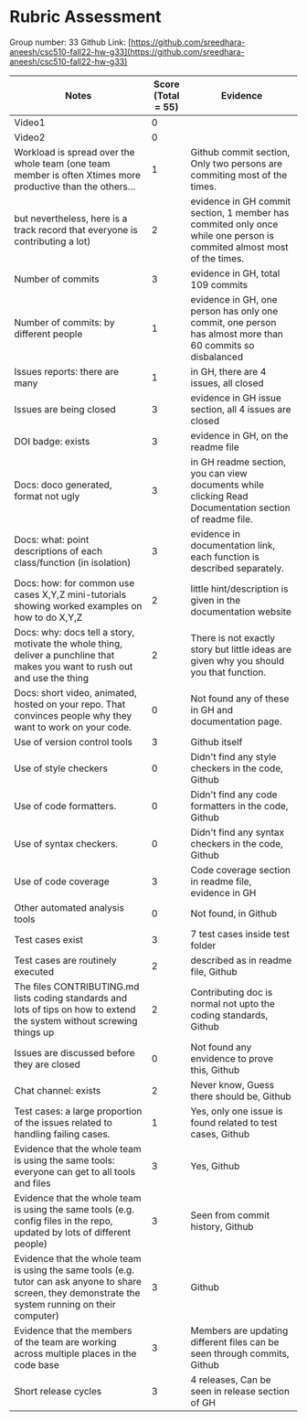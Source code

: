 # Rubric Assessment
Group number: 33
Github Link: [https://github.com/sreedhara-aneesh/csc510-fall22-hw-g33](https://github.com/sreedhara-aneesh/csc510-fall22-hw-g33)

| Notes                                                                                                                                                   | **Score (Total = 55)** | Evidence                                                                                                       |
| ------------------------------------------------------------------------------------------------------------------------------------------------------- | ------- | -------------------------------------------------------------------------------------------------------------- |
|Video1|0||
|Video2|0||
| Workload is spread over the whole team (one team member is often Xtimes more productive than the others…                                                | 1       | Github commit section, Only two persons are commiting most of the times.                                                                                                            |
| but nevertheless, here is a track record that everyone is contributing a lot)                                                                           | 2       | evidence in GH commit section, 1 member has commited only once while one person is commited almost most of the times.                                                                                                  |
| Number of commits                                                                                                                                       | 3       | evidence in GH, total 109 commits                                                                                                          |
| Number of commits: by different people                                                                                                                  | 1       | evidence in GH, one person has only one commit, one person has almost more than 60 commits so disbalanced                                                                                                          |
| Issues reports: there are many                                                                                                                          | 1       | in GH, there are 4 issues, all closed                                                                                                          |
| Issues are being closed                                                                                                                                 | 3       | evidence in GH issue section, all 4 issues are closed                                                                                                 |
| DOI badge: exists                                                                                                                                       | 3       | evidence in GH, on the readme file                                                                                                                |
| Docs: doco generated, format not ugly                                                                                                                   | 3       | in GH readme section, you can view documents while clicking Read Documentation section of readme file.                                                                                                           |
| Docs: what: point descriptions of each class/function (in isolation)                                                                                    | 3       | evidence in documentation link, each function is described separately.                                                                                                              |
| Docs: how: for common use cases X,Y,Z mini-tutorials showing worked examples on how to do X,Y,Z                                                         | 2       |   little hint/description is given in the documentation website                                                                                                              |
| Docs: why: docs tell a story, motivate the whole thing, deliver a punchline that makes you want to rush out and use the thing                           | 2       |  There is not exactly story but little ideas are given why you should you that function.                                                                                                              |
| Docs: short video, animated, hosted on your repo. That convinces people why they want to work on your code.                                             | 0       |  Not found any of these in GH and documentation page.                                                                                                              |
| Use of version control tools                                                                                                                            | 3       | Github itself                                                                                                         |
| Use of style checkers                                                                                                                                   | 0       | Didn't find any style checkers in the code, Github                                                                          |
| Use of code formatters.                                                                                                                                 | 0       | Didn't find any code formatters in the code, Github                                                        |
| Use of syntax checkers.                                                                                                                                 | 0       | Didn't find any syntax checkers in the code, Github                                                              |
| Use of code coverage                                                                                                                                    | 3       | Code coverage section in readme file, evidence in GH                                                                                              |
| Other automated analysis tools                                                                                                                          | 0       | Not found, in Github                                                                                            |
| Test cases exist                                                                                                                                        | 3       | 7 test cases inside test folder                                        |
| Test cases are routinely executed                                                                                                                       | 2       |  described as in readme file, Github                                  |
| The files CONTRIBUTING.md lists coding standards and lots of tips on how to extend the system without screwing things up| 2       | Contributing doc is normal not upto the coding standards, Github                                                                                                         |
| Issues are discussed before they are closed                                                                                                             | 0       |  Not found any envidence to prove this, Github                                                   |
| Chat channel: exists                                                                                                                                    | 2       |  Never know, Guess there should be, Github                                                                                          |
| Test cases: a large proportion of the issues related to handling failing cases.                                                                         | 1       |  Yes, only one issue is found related to test cases, Github                                                               |
| Evidence that the whole team is using the same tools: everyone can get to all tools and files                                                           | 3       | Yes, Github                                                                                                           |
| Evidence that the whole team is using the same tools (e.g. config files in the repo, updated by lots of different people)                               | 3       | Seen from commit history, Github                                                                                                              |
| Evidence that the whole team is using the same tools (e.g. tutor can ask anyone to share screen, they demonstrate the system running on their computer) | 3       | Github                                                                                                               |
| Evidence that the members of the team are working across multiple places in the code base                                                               | 3       |  Members are updating different files can be seen through commits, Github                                                                                                              |
| Short release cycles                                                                                                                                    | 3       |4 releases, Can be seen in release section of GH |
